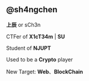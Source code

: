 ## @sh4ngchen

**上辰** or sCh3n

CTFer of **X1cT34m** | **SU**

Student of **NJUPT**

Used to be a **Crypto** player

New Target: **Web**、**BlockChain**
